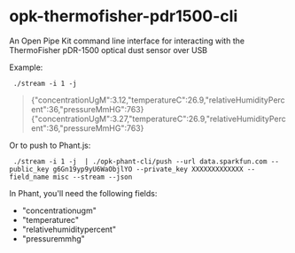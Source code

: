 # opk-thermofisher-pdr1500-cli

An Open Pipe Kit command line interface for interacting with the ThermoFisher pDR-1500 optical dust sensor over USB

Example: 

     ./stream -i 1 -j
 
> {"concentrationUgM":3.12,"temperatureC":26.9,"relativeHumidityPercent":36,"pressureMmHG":763}
> {"concentrationUgM":3.27,"temperatureC":26.9,"relativeHumidityPercent":36,"pressureMmHG":763}

Or to push to Phant.js:

     ./stream -i 1 -j  | ./opk-phant-cli/push --url data.sparkfun.com --public_key g6Gn19yp9yU6WaObjlYO --private_key XXXXXXXXXXXXX --field_name misc --stream --json

In Phant, you'll need the following fields:

* "concentrationugm"
* "temperaturec"
* "relativehumiditypercent"
* "pressuremmhg"

